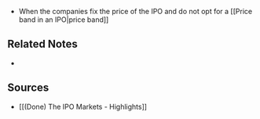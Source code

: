 - When the companies fix the price of the IPO and do not opt for a [[Price band in an IPO|price band]]

## Related Notes
- 

## Sources
- [[(Done) The IPO Markets - Highlights]]